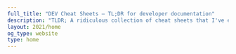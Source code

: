 ```yaml
---
full_title: "DEV Cheat Sheets — TL;DR for developer documentation"
description: "TLDR; A ridiculous collection of cheat sheets that I've either written myself or aggregated from around the web."
layout: 2021/home
og_type: website
type: home
---
```

